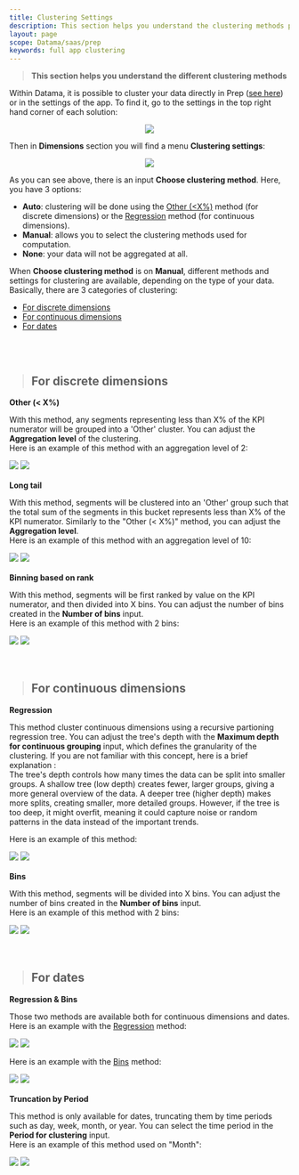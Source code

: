 ```yaml
---
title: Clustering Settings
description: This section helps you understand the clustering methods proposed by Datama.
layout: page
scope: Datama/saas/prep
keywords: full app clustering
---
```


> **This section helps you understand the different clustering methods**

Within Datama, it is possible to cluster your data directly in Prep ([see here]({{site.url}}/{{site.baseurl}}/core_app/new/prep/interface/refine_data.html#clean)) or in the settings of the app. To find it, go to the settings in the top right hand corner of each solution:  

<center><img src="{{site.url}}/{{site.baseurl}}/core_app/new/prep/images/clustering_in_app.png"/></center>

Then in **Dimensions** section you will find a menu **Clustering settings**:
<center><img src="{{site.url}}/{{site.baseurl}}/core_app/new/prep/images/clustering_settings.png"/></center>

As you can see above, there is an input **Choose clustering method**. Here, you have 3 options:
- **Auto**: clustering will be done using the [Other (<X%)](#for-discrete-dimensions) method (for discrete dimensions) or the [Regression](#for-continuous-dimensions) method (for continuous dimensions).
- **Manual**: allows you to select the clustering methods used for computation.
- **None**: your data will not be aggregated at all.


When **Choose clustering method** is on **Manual**, different methods and settings for clustering are available, depending on the type of your data. 
<br>Basically, there are 3 categories of clustering:

- [For discrete dimensions](#for-discrete-dimensions)
- [For continuous dimensions](#for-continuous-dimensions)
- [For dates](#for-dates)

<br>
<br>

> ## <b>For discrete dimensions</b>

<b>Other (< X%)</b>

With this method, any segments representing less than X% of the KPI numerator will be grouped into a 'Other' cluster. You can adjust the **Aggregation level** of the clustering. 
<br> Here is an example of this method with an aggregation level of 2:

<div style="justify-content: center; gap: 10px;">
  <img src="{{site.url}}/{{site.baseurl}}/core_app/new/prep/images/clustering_other_aggregation_level_example.png"/>
  <img src="{{site.url}}/{{site.baseurl}}/core_app/new/prep/images/clustering_other_than_x_percent_example.png"/>
</div>

<br>
<b>Long tail</b>

With this method, segments will be clustered into an 'Other' group such that the total sum of the segments in this bucket represents less than X% of the KPI numerator. Similarly to the <nobr>"Other (< X%)" method</nobr>, you can adjust the **Aggregation level**.
<br> Here is an example of this method with an aggregation level of 10: 

<div style="justify-content: center; gap: 10px;">
  <img src="{{site.url}}/{{site.baseurl}}/core_app/new/prep/images/clustering_long_tail_aggregation_level_example.png"/>
  <img src="{{site.url}}/{{site.baseurl}}/core_app/new/prep/images/clustering_long_tail_example.png"/>
</div>

<br>
<b>Binning based on rank</b>

With this method, segments will be first ranked by value on the KPI numerator, and then divided into X bins. You can adjust the number of bins created in the **Number of bins** input.
<br> Here is an example of this method with 2 bins: 

<div style="justify-content: center; gap: 10px;">
  <img src="{{site.url}}/{{site.baseurl}}/core_app/new/prep/images/clustering_binrank_nb_bins_example.png"/>
  <img src="{{site.url}}/{{site.baseurl}}/core_app/new/prep/images/clustering_rank_plus_bins_example.png"/>
</div>

<br>
<br>

> ## <b>For continuous dimensions</b>

<b>Regression</b>

This method cluster continuous dimensions using a recursive partioning regression tree. You can adjust the tree's depth with the **Maximum depth for continuous grouping** input, which defines the granularity of the clustering. If you are not familiar with this concept, here is a brief explanation :
<br> The tree's depth controls how many times the data can be split into smaller groups. A shallow tree (low depth) creates fewer, larger groups, giving a more general overview of the data. A deeper tree (higher depth) makes more splits, creating smaller, more detailed groups. However, if the tree is too deep, it might overfit, meaning it could capture noise or random patterns in the data instead of the important trends.

Here is an example of this method:

<div style="justify-content: center; gap: 10px;">
  <img src="{{site.url}}/{{site.baseurl}}/core_app/new/prep/images/clustering_regression_settings_example.png"/>
  <img src="{{site.url}}/{{site.baseurl}}/core_app/new/prep/images/clustering_regression_example.png"/>
</div>

<br>
<b>Bins</b>

With this method, segments will be divided into X bins. You can adjust the number of bins created in the **Number of bins** input.
<br> Here is an example of this method with 2 bins: 

<div style="justify-content: center; gap: 10px;">
  <img src="{{site.url}}/{{site.baseurl}}/core_app/new/prep/images/clustering_bins_settings_example.png"/>
  <img src="{{site.url}}/{{site.baseurl}}/core_app/new/prep/images/clustering_bins_example.png"/>
</div>

<br>
<br>

> ## <b>For dates</b>

<b>Regression & Bins</b>

Those two methods are available both for continuous dimensions and dates. 
Here is an example with the [Regression](#for-continuous-dimensions) method: 
<div style="justify-content: center; gap: 10px;">
  <img src="{{site.url}}/{{site.baseurl}}/core_app/new/prep/images/clustering_regression_dates_settings_example.png"/>
  <img src="{{site.url}}/{{site.baseurl}}/core_app/new/prep/images/clustering_regression_dates_example.png"/>
</div>

Here is an example with the [Bins](#for-continuous-dimensions) method:
<div style="justify-content: center; gap: 10px;">
  <img src="{{site.url}}/{{site.baseurl}}/core_app/new/prep/images/clustering_bins_dates_settings_example.png"/>
  <img src="{{site.url}}/{{site.baseurl}}/core_app/new/prep/images/clustering_bins_dates_example.png"/>
</div>

<br>
<b>Truncation by Period</b>

This method is only available for dates, truncating them by time periods such as day, week, month, or year. You can select the time period in the **Period for clustering** input. 
<br> Here is an example of this method used on "Month":

<div style="justify-content: center; gap: 10px;">
  <img src="{{site.url}}/{{site.baseurl}}/core_app/new/prep/images/clustering_truncation_example.png"/>
  <img src="{{site.url}}/{{site.baseurl}}/core_app/new/prep/images/clustering_truncate_period_example.png"/>
</div>
